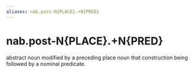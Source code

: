 ```yaml
---
aliases: nab.post-N{PLACE}.+N{PRED}
---
```

# nab.post-N{PLACE}.+N{PRED}

abstract noun modified by a preceding place noun that construction being followed by a nominal predicate.